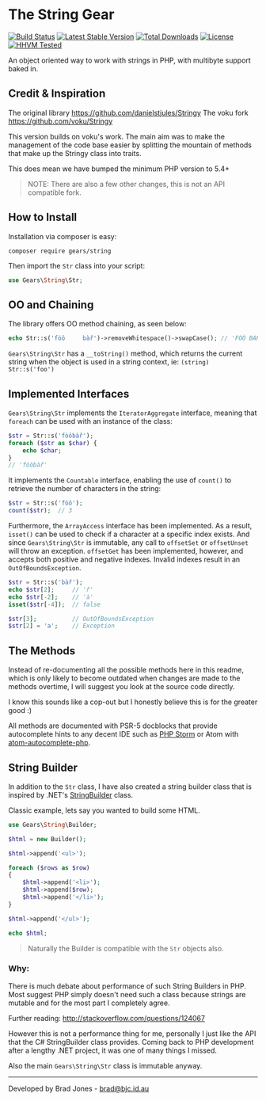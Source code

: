 The String Gear
================================================================================
[![Build Status](https://travis-ci.org/phpgearbox/string.svg?branch=master)](https://travis-ci.org/phpgearbox/string)
[![Latest Stable Version](https://poser.pugx.org/gears/string/v/stable.svg)](https://packagist.org/packages/gears/string)
[![Total Downloads](https://poser.pugx.org/gears/string/downloads.svg)](https://packagist.org/packages/gears/string)
[![License](https://poser.pugx.org/gears/string/license.svg)](https://packagist.org/packages/gears/string)
[![HHVM Tested](http://hhvm.h4cc.de/badge/gears/string.svg?style=flat)](http://hhvm.h4cc.de/package/gears/string)

An object oriented way to work with strings in PHP,
with multibyte support baked in.

Credit & Inspiration
--------------------------------------------------------------------------------
The original library https://github.com/danielstjules/Stringy
The voku fork https://github.com/voku/Stringy

This version builds on voku's work. The main aim was to make the management of
the code base easier by splitting the mountain of methods that make up the
Stringy class into traits.

This does mean we have bumped the minimum PHP version to 5.4+

> NOTE: There are also a few other changes, this is not an API compatible fork.

How to Install
--------------------------------------------------------------------------------
Installation via composer is easy:

```
composer require gears/string
```

Then import the ```Str``` class into your script:

```php
use Gears\String\Str;
```

OO and Chaining
--------------------------------------------------------------------------------
The library offers OO method chaining, as seen below:

```php
echo Str::s('fòô     bàř')->removeWhitespace()->swapCase(); // 'FÒÔ BÀŘ'
```

`Gears\String\Str` has a `__toString()` method, which returns the current string
when the object is used in a string context, ie: `(string) Str::s('foo')`

Implemented Interfaces
--------------------------------------------------------------------------------
`Gears\String\Str` implements the `IteratorAggregate` interface, meaning that
`foreach` can be used with an instance of the class:

``` php
$str = Str::s('fòôbàř');
foreach ($str as $char) {
    echo $char;
}
// 'fòôbàř'
```

It implements the `Countable` interface, enabling the use of `count()` to
retrieve the number of characters in the string:

``` php
$str = Str::s('fòô');
count($str);  // 3
```

Furthermore, the `ArrayAccess` interface has been implemented. As a result,
`isset()` can be used to check if a character at a specific index exists. And
since `Gears\String\Str` is immutable, any call to `offsetSet` or `offsetUnset`
will throw an exception. `offsetGet` has been implemented, however, and accepts
both positive and negative indexes. Invalid indexes result in an
`OutOfBoundsException`.

``` php
$str = Str::s('bàř');
echo $str[2];     // 'ř'
echo $str[-2];    // 'à'
isset($str[-4]);  // false

$str[3];          // OutOfBoundsException
$str[2] = 'a';    // Exception
```

The Methods
--------------------------------------------------------------------------------
Instead of re-documenting all the possible methods here in this readme, which
is only likely to become outdated when changes are made to the methods overtime,
I will suggest you look at the source code directly.

I know this sounds like a cop-out but I honestly
believe this is for the greater good :)

All methods are documented with PSR-5 docblocks that provide autocomplete hints
to any decent IDE such as [PHP Storm](https://www.jetbrains.com/phpstorm/) or
Atom with [atom-autocomplete-php](https://atom.io/packages/atom-autocomplete-php).

String Builder
--------------------------------------------------------------------------------
In addition to the `Str` class, I have also created a string builder class that
is inspired by .NET's [StringBuilder](https://goo.gl/utVtKG) class.

Classic example, lets say you wanted to build some HTML.

```php
use Gears\String\Builder;

$html = new Builder();

$html->append('<ul>');

foreach ($rows as $row)
{
    $html->append('<li>');
    $html->append($row);
    $html->append('</li>');
}

$html->append('</ul>');

echo $html;
```

> Naturally the Builder is compatible with the `Str` objects also.

### Why:
There is much debate about performance of such String Builders in PHP.
Most suggest PHP simply doesn't need such a class because strings are
mutable and for the most part I completely agree.

Further reading: http://stackoverflow.com/questions/124067

However this is not a performance thing for me, personally I just like the
API that the C# StringBuilder class provides. Coming back to PHP development
after a lengthy .NET project, it was one of many things I missed.

Also the main `Gears\String\Str` class is immutable anyway.

--------------------------------------------------------------------------------
Developed by Brad Jones - brad@bjc.id.au
